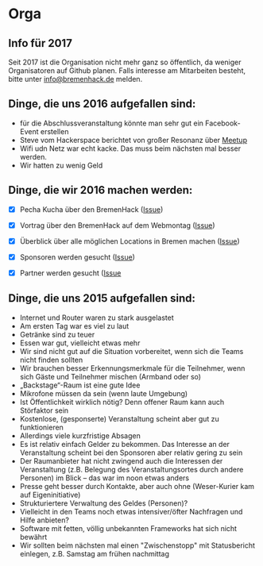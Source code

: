 # Orga
## Info für 2017
Seit 2017 ist die Organisation nicht mehr ganz so öffentlich, da weniger Organisatoren auf Github planen. Falls interesse am Mitarbeiten besteht, bitte unter info@bremenhack.de melden.

## Dinge, die uns 2016 aufgefallen sind:
- für die Abschlussveranstaltung könnte man sehr gut ein Facebook-Event erstellen
- Steve vom Hackerspace berichtet von großer Resonanz über [Meetup](https://www.meetup.com)
- Wifi udn Netz war echt kacke. Das muss beim nächsten mal besser werden. 
- Wir hatten zu wenig Geld


## Dinge, die wir 2016 machen werden:
- [x] Pecha Kucha über den BremenHack ([Issue](https://github.com/Bremenhack/Orga/issues/7#issuecomment-170352599))
- [x] Vortrag über den BremenHack auf dem Webmontag ([Issue](https://github.com/Bremenhack/Orga/issues/7#issuecomment-170352635))
- [x] Überblick über alle möglichen Locations in Bremen machen ([Issue](https://github.com/Bremenhack/Orga/issues/8))
- [x] Sponsoren werden gesucht ([Issue](https://github.com/Bremenhack/Orga/issues/9))
- [x] Partner werden gesucht ([Issue](https://github.com/Bremenhack/Orga/issues/10)
 

## Dinge, die uns 2015 aufgefallen sind:
- Internet und Router waren zu stark ausgelastet
- Am ersten Tag war es viel zu laut
- Getränke sind zu teuer
- Essen war gut, vielleicht etwas mehr
- Wir sind nicht gut auf die Situation vorbereitet, wenn sich die Teams nicht finden sollten
- Wir brauchen besser Erkennungsmerkmale für die Teilnehmer, wenn sich Gäste und Teilnehmer mischen (Armband oder so)
- „Backstage“-Raum ist eine gute Idee
- Mikrofone müssen da sein (wenn laute Umgebung)
- Ist Öffentlichkeit wirklich nötig? Denn offener Raum kann auch Störfaktor sein
- Kostenlose, (gesponserte) Veranstaltung scheint aber gut zu funktionieren
- Allerdings viele kurzfristige Absagen
- Es ist relativ einfach Gelder zu bekommen. Das Interesse an der Veranstaltung scheint bei den Sponsoren aber relativ gering zu sein
- Der Raumanbieter hat nicht zwingend auch die Interessen der Veranstaltung (z.B. Belegung des Veranstaltungsortes durch andere Personen) im Blick – das war im noon etwas anders
- Presse geht besser durch Kontakte, aber auch ohne (Weser-Kurier kam auf Eigeninitiative)
- Strukturiertere Verwaltung des Geldes (Personen)?
- Vielleicht in den Teams noch etwas intensiver/öfter Nachfragen und Hilfe anbieten?
- Software mit fetten, völlig unbekannten Frameworks hat sich nicht bewährt
- Wir sollten beim nächsten mal einen "Zwischenstopp" mit Statusbericht einlegen, z.B. Samstag am frühen nachmittag
